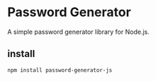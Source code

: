 # Password Generator

A simple password generator library for Node.js.

## install

```bash
npm install password-generator-js